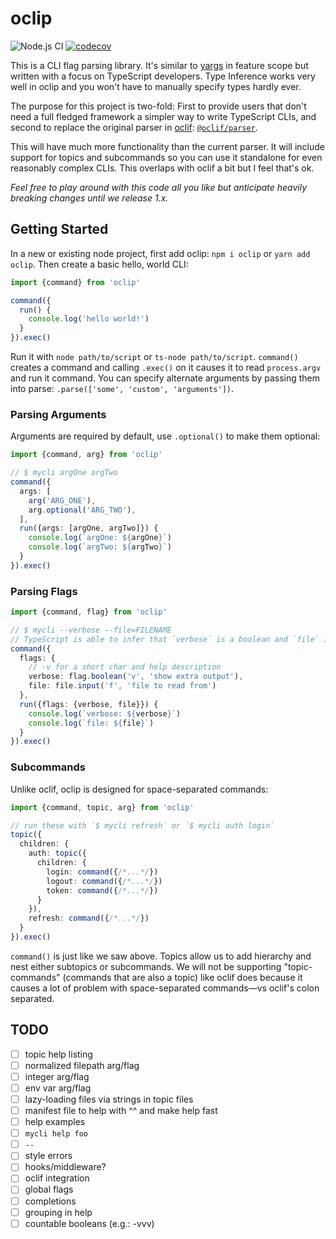 # oclip

![Node.js CI](https://github.com/oclif/oclip/workflows/Node.js%20CI/badge.svg)
[![codecov](https://codecov.io/gh/oclif/oclip/branch/master/graph/badge.svg)](https://codecov.io/gh/oclif/oclip)

This is a CLI flag parsing library. It's similar to [yargs](https://www.npmjs.com/package/yargs) in feature scope but written with a focus on TypeScript developers. Type Inference works very well in oclip and you won't have to manually specify types hardly ever.

The purpose for this project is two-fold: First to provide users that don't need a full fledged framework a simpler way to write TypeScript CLIs, and second to replace the original parser in [oclif](https://oclif.io/): [`@oclif/parser`](https://github.com/oclif/parser).

This will have much more functionality than the current parser. It will include support for topics and subcommands so you can use it standalone for even reasonably complex CLIs. This overlaps with oclif a bit but I feel that's ok.

_Feel free to play around with this code all you like but anticipate heavily breaking changes until we release 1.x._

## Getting Started

In a new or existing node project, first add oclip: `npm i oclip` or `yarn add oclip`. Then create a basic hello, world CLI:

```typescript
import {command} from 'oclip'

command({
  run() {
    console.log('hello world!')
  }
}).exec()
```

Run it with `node path/to/script` or `ts-node path/to/script`. `command()` creates a command and calling `.exec()` on it causes it to read `process.argv` and run it command. You can specify alternate arguments by passing them into parse: `.parse(['some', 'custom', 'arguments'])`.

### Parsing Arguments

Arguments are required by default, use `.optional()` to make them optional:

```typescript
import {command, arg} from 'oclip'

// $ mycli argOne argTwo
command({
  args: [
    arg('ARG_ONE'),
    arg.optional('ARG_TWO'),
  ],
  run({args: [argOne, argTwo]}) {
    console.log(`argOne: ${argOne}`)
    console.log(`argTwo: ${argTwo}`)
  }
}).exec()
```

### Parsing Flags

```typescript
import {command, flag} from 'oclip'

// $ mycli --verbose --file=FILENAME
// TypeScript is able to infer that `verbose` is a boolean and `file` is a string.
command({
  flags: {
    // -v for a short char and help description
    verbose: flag.boolean('v', 'show extra output'),
    file: file.input('f', 'file to read from')
  },
  run({flags: {verbose, file}}) {
    console.log(`verbose: ${verbose}`)
    console.log(`file: ${file}`)
  }
}).exec()
```

### Subcommands

Unlike oclif, oclip is designed for space-separated commands:

```typescript
import {command, topic, arg} from 'oclip'

// run these with `$ mycli refresh` or `$ mycli auth login`
topic({
  children: {
    auth: topic({
      children: {
        login: command({/*...*/})
        logout: command({/*...*/})
        token: command({/*...*/})
      }
    }),
    refresh: command({/*...*/})
  }
}).exec()
```

`command()` is just like we saw above. Topics allow us to add hierarchy and nest either subtopics or subcommands. We will not be supporting "topic-commands" (commands that are also a topic) like oclif does because it causes a lot of problem with space-separated commands—vs oclif's colon separated.

## TODO

- [ ] topic help listing
- [ ] normalized filepath arg/flag
- [ ] integer arg/flag
- [ ] env var arg/flag
- [ ] lazy-loading files via strings in topic files
- [ ] manifest file to help with ^^ and make help fast
- [ ] help examples
- [ ] `mycli help foo`
- [ ] `--`
- [ ] style errors
- [ ] hooks/middleware?
- [ ] oclif integration
- [ ] global flags
- [ ] completions
- [ ] grouping in help
- [ ] countable booleans (e.g.: -vvv)
